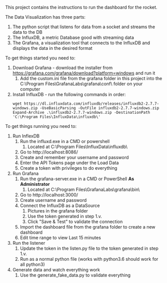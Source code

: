 This project contains the instructions to run the dashboard for the rocket.


The Data Visualization has three parts:
1. The python script that listens for data from a socket and streams the data to the DB
2. The InfluxDB, a metric Database good with streaming data
3. The Grafana, a visualization tool that connects to the InfluxDB and displays the data in the desired format


To get things started you need to:
1. Download Grafana - download the installer from https://grafana.com/grafana/download?platform=windows and run it
   1. Add the custom.ini file from the grafana folder in this project into the C:\Program Files\GrafanaLabs\grafana\conf\ folder on your computer
2. Install InfluxDB - run the following commands in order:
   ```batch
   wget https://dl.influxdata.com/influxdb/releases/influxdb2-2.7.7-windows.zip -UseBasicParsing -OutFile influxdb2-2.7.7-windows.zip
   Expand-Archive .\influxdb2-2.7.7-windows.zip -DestinationPath 'C:\Program Files\InfluxData\influxdb\'
   ```


To get things running you need to:
1. Run InflexDB
   1. Run the influxd.exe in a CMD or powershell
      1. Located at C:\Program Files\InfluxData\influxdb\
   2. Go to http://localhost:8086/ 
   3. Create and remember your username and password
   4. Enter the API Tokens page under the Load Data
   5. Create a token with privileges to do everything
2. Run Grafana
   1. Run the grafana-server.exe in a CMD or PowerShell **As Administrator**
      1. Located at C:\Program Files\GrafanaLabs\grafana\bin\
   2. Go to http://localhost:3000/ 
   3. Create username and password 
   4. Connect the InfluxDB as a DataSource 
      1. Pictures in the grafana folder 
      2. Use the token generated in step 1.v.
      3. Click "Save & Test" to validate the connection
   5. Import the dashboard file from the grafana folder to create a new dashboard
   6. Edit time range to view Last 15 minutes
3. Run the listener 
   1. Update the token in the listen.py file to the token generated in step 1.v.
   2. Run as a normal python file (works with python3.6 should work for all python3)
4. Generate data and watch everything work 
   1. Use the generate_fake_data.py to validate everything